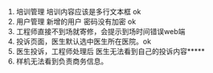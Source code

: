 1. 培训管理  培训内容应该是多行文本框 ok
2. 用户管理  新增的用户 密码没有加密 ok
3. 工程师直接不到场就寄修，会提示到场时间错误web端
4. 投诉页面，医生默认选中医生所在医院。ok
5. 医生投诉，工程师处理后 医生无法看到自己的投诉内容*****
6. 样机无法看到负责商务信息。


